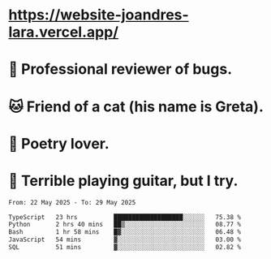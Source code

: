 # https://website-joandres-lara.vercel.app/
# 🐛 Professional reviewer of bugs.
# 🐱 Friend of a cat (his name is Greta).
# 📜 Poetry lover.
# 🎸 Terrible playing guitar, but I try.

<!--START_SECTION:waka-->

```txt
From: 22 May 2025 - To: 29 May 2025

TypeScript   23 hrs          ███████████████████░░░░░░   75.38 %
Python       2 hrs 40 mins   ██▒░░░░░░░░░░░░░░░░░░░░░░   08.77 %
Bash         1 hr 58 mins    █▓░░░░░░░░░░░░░░░░░░░░░░░   06.48 %
JavaScript   54 mins         ▓░░░░░░░░░░░░░░░░░░░░░░░░   03.00 %
SQL          51 mins         ▓░░░░░░░░░░░░░░░░░░░░░░░░   02.82 %
```

<!--END_SECTION:waka-->
